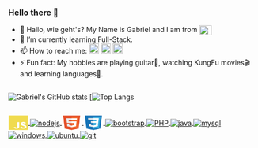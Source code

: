### Hello there 👋


- 👺 Hallo, wie geht's? My Name is Gabriel and I am from <img align="center" height="20" width="25" src="https://github.com/csmoore/country-flag-icons/blob/master/country-flags-4x3-png/br.png">
- 🌱 I’m currently learning Full-Stack.
- 📫 How to reach me: <a href="mailto:gabriell.ribeiro@yahoo.com" target="_blank"><img src="https://www.nicepng.com/png/full/136-1368647_mailicon-transparent-background-white-email-png.png" target="_blank"  height ="20" width="20"></a> <a href="https://gahbr.github.io/Curriculum-vitae/" target="_blank"><img src="https://www.clipartmax.com/png/middle/316-3160442_cv-png-png-free-cv-icon.png" target="_blank"  height ="20" width="20"></a> <a href="https://www.linkedin.com/in/gabriellribeiro1/" target="_blank"><img src="https://cdn.jsdelivr.net/gh/devicons/devicon/icons/linkedin/linkedin-original.svg" target="_blank"  height ="20" width="20"></a> 
- ⚡ Fun fact: My hobbies are playing guitar🎸, watching KungFu movies🎬 and learning languages📖.  

##
![Gabriel's GitHub stats](https://github-readme-stats.vercel.app/api?username=gahbr&show_icons=true&theme=dark) [![Top Langs](https://github-readme-stats.vercel.app/api/top-langs/?username=gahbr&theme=dark)


##
  <div>
<div style="display: inline_block">
  <a href= "#"><img align="center" alt="JS" height="30" width="40" src="https://raw.githubusercontent.com/devicons/devicon/master/icons/javascript/javascript-plain.svg">
  <img align="center" alt="nodejs" height="40" width="40" img src="https://cdn.jsdelivr.net/gh/devicons/devicon/icons/nodejs/nodejs-plain.svg" />  
  <img align="center" alt="HTML" height="30" width="40" src="https://raw.githubusercontent.com/devicons/devicon/master/icons/html5/html5-original.svg">
  <img align="center" alt="CSS" height="30" width="40" src="https://raw.githubusercontent.com/devicons/devicon/master/icons/css3/css3-original.svg">
  <img align="center" alt="bootstrap" height="40" width="40" img src= "https://cdn.jsdelivr.net/gh/devicons/devicon/icons/bootstrap/bootstrap-original.svg"/> 
  <img align="center" alt="PHP" height="40" width="40" img src="https://cdn.jsdelivr.net/gh/devicons/devicon/icons/php/php-plain.svg" />
  <img align="center" alt="java" height="40" width="40" img src="https://cdn.jsdelivr.net/gh/devicons/devicon/icons/java/java-plain.svg" /> 
  <img align="center" alt="mysql" height="40" width="40" img src="https://cdn.jsdelivr.net/gh/devicons/devicon/icons/mysql/mysql-original.svg" /> 
  <img align="center" alt="windows" height="40" width="40" img src="https://cdn.jsdelivr.net/gh/devicons/devicon/icons/windows8/windows8-original.svg" /> 
  <img align="center" alt="ubuntu" height="40" width="40" img src="https://cdn.jsdelivr.net/gh/devicons/devicon/icons/ubuntu/ubuntu-plain.svg" />
  <img align="center" alt="git" height="40" width="40" img src= "https://cdn.jsdelivr.net/gh/devicons/devicon/icons/git/git-original.svg" /> 
                                                                                                                                               
                                                                                                                                                 
                                                                                                                                           

  </a>
</div>

